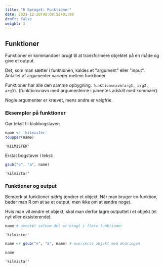 ```yaml
---
title: "R Sproget: Funktioner"
date: 2021-12-20T08:08:52+01:00
draft: false
weight: 3
---
```


## Funktioner

Funktioner er kommandoer brugt til at transformere objektet på en måde og give et output.

Det, som man sætter i funktionen, kaldes et "argument" eller "input". Antallet af argumenter varierer mellem funktioner.

Funktioner har alle den samme opbygning: `funktionsnavn(arg1, arg2, arg3)`. (funktionsnavn med argumenterne i parentes adskilt med kommaer).

Nogle argumenter er krævet, mens andre er valgfrie.

### Eksempler på funktioner

Gør tekst til blokbogstaver:


```R
name <- 'kilmister'
toupper(name) 
```


	'KILMISTER'


Erstat bogstaver i tekst:


```R
gsub("e", "a", name)
```


	'kilmistar'


### Funktioner og output

Bemærk at funktioner *aldrig* ændrer et objekt. Når man bruger en funktion, beder man R om at *se* et output, men ikke om at ændre noget.

Hvis man vil ændre et objekt, skal man derfor lagre outputtet i et objekt (et nyt eller eksisterende).


```R
name # uændret selvom det er brugt i flere funktioner
```


	'kilmister'



```R
name <- gsub("e", "a", name) # overskriv objekt med ændringen
```


```R
name
```


	'kilmistar'

